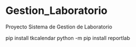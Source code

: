 # Gestion_Laboratorio
Proyecto Sistema de Gestion de Laboratorio

pip install tkcalendar
python -m pip install reportlab
